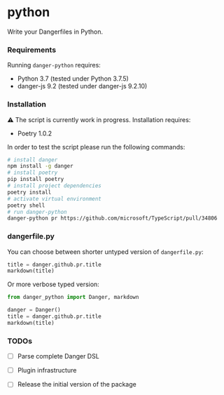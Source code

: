 # python

Write your Dangerfiles in Python.

### Requirements

Running `danger-python` requires:

* Python 3.7 (tested under Python 3.7.5)
* danger-js 9.2 (tested under danger-js 9.2.10)

### Installation

:warning: The script is currently work in progress. Installation requires:

* Poetry 1.0.2

In order to test the script please run the following commands:

```sh
# install danger
npm install -g danger
# install poetry
pip install poetry
# install project dependencies
poetry install
# activate virtual environment
poetry shell
# run danger-python
danger-python pr https://github.com/microsoft/TypeScript/pull/34806
```

### dangerfile.py

You can choose between shorter untyped version of `dangerfile.py`:

```python
title = danger.github.pr.title
markdown(title)
```

Or more verbose typed version:

```python
from danger_python import Danger, markdown

danger = Danger()
title = danger.github.pr.title
markdown(title)
```

### TODOs

- [ ] Parse complete Danger DSL
- [ ] Plugin infrastructure
- [ ] Release the initial version of the package

